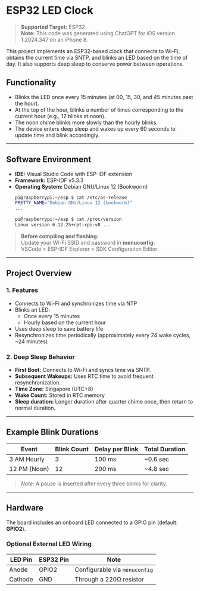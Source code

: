 # ESP32 LED Clock

> **Supported Target:** ESP32  
> **Note:** This code was generated using ChatGPT for iOS version 1.2024.347 on an iPhone 8.

This project implements an ESP32-based clock that connects to Wi-Fi, obtains the current time via SNTP, and blinks an LED based on the time of day. It also supports deep sleep to conserve power between operations.

## Functionality

- Blinks the LED once every 15 minutes (at 00, 15, 30, and 45 minutes past the hour).
- At the top of the hour, blinks a number of times corresponding to the current hour (e.g., 12 blinks at noon).
- The noon chime blinks more slowly than the hourly blinks.
- The device enters deep sleep and wakes up every 60 seconds to update time and blink accordingly.

---

## Software Environment

- **IDE:** Visual Studio Code with ESP-IDF extension  
- **Framework:** ESP-IDF v5.3.3  
- **Operating System:** Debian GNU/Linux 12 (Bookworm)
    ```bash
    pi@raspberrypi:~/esp $ cat /etc/os-release
    PRETTY_NAME="Debian GNU/Linux 12 (bookworm)"
    ...

    pi@raspberrypi:~/esp $ cat /proc/version
    Linux version 6.12.25+rpt-rpi-v8 ...
    ```

> **Before compiling and flashing:**  
> Update your Wi-Fi SSID and password in **menuconfig**:  
> VSCode > ESP-IDF Explorer > SDK Configuration Editor

---

## Project Overview

### 1. Features

- Connects to Wi-Fi and synchronizes time via NTP
- Blinks an LED:
  - Once every 15 minutes
  - Hourly based on the current hour
- Uses deep sleep to save battery life
- Resynchronizes time periodically (approximately every 24 wake cycles, ~24 minutes)

### 2. Deep Sleep Behavior

- **First Boot:** Connects to Wi-Fi and syncs time via SNTP.
- **Subsequent Wakeups:** Uses RTC time to avoid frequent resynchronization.
- **Time Zone:** Singapore (UTC+8)
- **Wake Count:** Stored in RTC memory
- **Sleep duration:** Longer duration after quarter chime once, then return to normal duration.

---

## Example Blink Durations

| Event        | Blink Count | Delay per Blink | Total Duration |
|--------------|-------------|------------------|----------------|
| 3 AM Hourly  | 3           | 100 ms           | ~0.6 sec       |
| 12 PM (Noon) | 12          | 200 ms           | ~4.8 sec       |

> *Note:* A pause is inserted after every three blinks for clarity.

---

## Hardware

The board includes an onboard LED connected to a GPIO pin (default: **GPIO2**).

### Optional External LED Wiring

| LED Pin | ESP32 Pin | Note                         |
|---------|-----------|------------------------------|
| Anode   | GPIO2     | Configurable via `menuconfig`|
| Cathode | GND       | Through a 220Ω resistor      |
